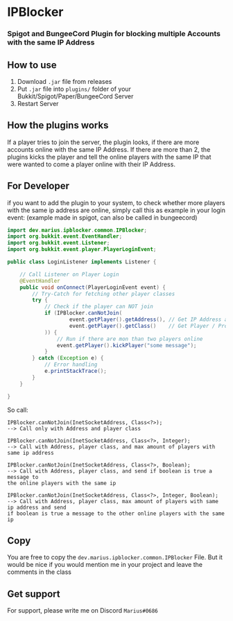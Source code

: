 # IPBlocker
### Spigot and BungeeCord Plugin for blocking multiple Accounts with the same IP Address

## How to use
1. Download `.jar` file from releases
2. Put `.jar` file into `plugins/` folder of your Bukkit/Spigot/Paper/BungeeCord Server
3. Restart Server

## How the plugins works
If a player tries to join the server, the plugin looks, if there are more accounts online with the same IP Address. If there are more than 2, the plugins kicks the player and tell the online players with the same IP that were wanted to come a player online with their IP Address.

## For Developer
if you want to add the plugin to your system, to check whether more players with the same ip address are online, simply call this as example in your login event: (example made in spigot, can also be called in bungeecord)

````java
import dev.marius.ipblocker.common.IPBlocker;
import org.bukkit.event.EventHandler;
import org.bukkit.event.Listener;
import org.bukkit.event.player.PlayerLoginEvent;

public class LoginListener implements Listener {

    // Call Listener on Player Login
    @EventHandler
    public void onConnect(PlayerLoginEvent event) {
        // Try-Catch for fetching other player classes
        try {
            // Check if the player can NOT join
            if (IPBlocker.canNotJoin(
                    event.getPlayer().getAddress(), // Get IP Address as InetSocketAddress
                    event.getPlayer().getClass()    // Get Player / ProxiedPlayer class
            )) {
                // Run if there are mon than two players online
                event.getPlayer().kickPlayer("some message");
            }
        } catch (Exception e) {
            // Error handling
            e.printStackTrace();
        }
    }

}
````

So call:
`````
IPBlocker.canNotJoin(InetSocketAddress, Class<?>);
--> Call only with Address and player class

IPBlocker.canNotJoin(InetSocketAddress, Class<?>, Integer);
--> Call with Address, player class, and max amount of players with same ip address

IPBlocker.canNotJoin(InetSocketAddress, Class<?>, Boolean);
--> Call with Address, player class, and send if boolean is true a message to 
the online players with the same ip

IPBlocker.canNotJoin(InetSocketAddress, Class<?>, Integer, Boolean);
--> Call with Address, player class, max amount of players with same ip address and send 
if boolean is true a message to the other online players with the same ip
`````

## Copy
You are free to copy the `dev.marius.ipblocker.common.IPBlocker` File. But it would be nice if you would mention me in your project and leave the comments in the class

## Get support
For support, please write me on Discord `Marius#0686`